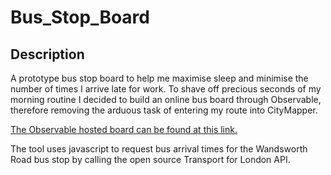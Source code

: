 # Bus_Stop_Board

## Description
A prototype bus stop board to help me maximise sleep and minimise the number of times I arrive late for work. To shave off precious seconds of my morning routine I decided to build an online bus board through Observable, therefore removing the arduous task of entering my route into CityMapper. 

[The Observable hosted board can be found at this link.](https://observablehq.com/@domherriott/wandsworth-road-bus-station)

The tool uses javascript to request bus arrival times for the Wandsworth Road bus stop by calling the open source Transport for London API.
